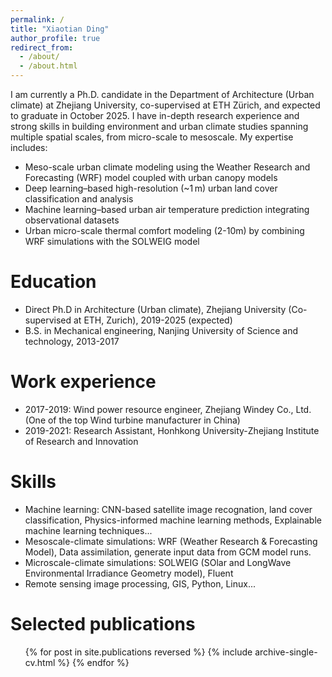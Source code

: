 ```yaml
---
permalink: /
title: "Xiaotian Ding"
author_profile: true
redirect_from: 
  - /about/
  - /about.html
---
```


I am currently a Ph.D. candidate in the Department of Architecture (Urban climate) at Zhejiang University, co-supervised at ETH Zürich, and expected to graduate in October 2025.
I have in-depth research experience and strong skills in building environment and urban climate studies spanning multiple spatial scales, from micro-scale to mesoscale. My expertise includes:
* Meso-scale urban climate modeling using the Weather Research and Forecasting (WRF) model coupled with urban canopy models
* Deep learning–based high-resolution (~1 m) urban land cover classification and analysis
* Machine learning–based urban air temperature prediction integrating observational datasets
* Urban micro-scale thermal comfort modeling (2-10m) by combining WRF simulations with the SOLWEIG model

Education
======
* Direct Ph.D in Architecture (Urban climate), Zhejiang University (Co-supervised at ETH, Zurich), 2019-2025 (expected)
* B.S. in Mechanical engineering, Nanjing University of Science and technology, 2013-2017

Work experience
======
* 2017-2019: Wind power resource engineer, Zhejiang Windey Co., Ltd. (One of the top Wind turbine manufacturer in China)
* 2019-2021: Research Assistant, Honhkong University-Zhejiang Institute of Research and Innovation
  
Skills
======
* Machine learning: CNN-based satellite image recognation, land cover classification, Physics-informed machine learning methods, Explainable machine learning techniques...
* Mesoscale-climate simulations: WRF (Weather Research & Forecasting Model), Data assimilation, generate input data from GCM model runs.
* Microscale-climate simulations: SOLWEIG (SOlar and LongWave Environmental Irradiance Geometry model), Fluent
* Remote sensing image processing, GIS, Python, Linux...

Selected publications
======
  <ul>{% for post in site.publications reversed %}
    {% include archive-single-cv.html %}
  {% endfor %}</ul>
  

